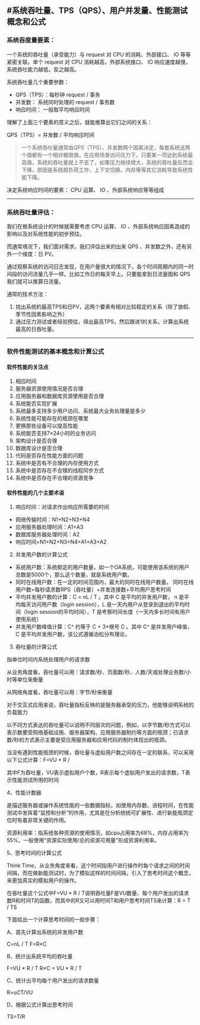 #系统吞吐量、TPS（QPS）、用户并发量、性能测试概念和公式
---
### 系统吞度量要素：

一个系统的吞吐量（承受能力）与 request 对 CPU 的消耗、外部接口、 IO 等等紧密关联。单个 request 对 CPU 消耗越高，外部系统接口、 IO 响应速度越慢，系统吞吐能力越低，反之越高。

系统吞吐量几个重要参数：

- QPS（TPS）：每秒钟 request / 事务 
- 并发数： 系统同时处理的 request / 事务数
- 响应时间： 一般取平均响应时间

理解了上面三个要素的意义之后，就能推算出它们之间的关系：

QPS（TPS）= 并发数 / 平均响应时间

> 一个系统吞吐量通常由QPS（TPS）、并发数两个因素决定，每套系统这两个值都有一个相对极限值，在应用场景访问压力下，只要某一项达到系统最高值，系统的吞吐量就上不去了，如果压力继续增大，系统的吞吐量反而会下降，原因是系统超负荷工作，上下文切换、内存等等其它消耗导致系统性能下降。

决定系统响应时间的要素： CPU 运算、 IO 、外部系统响应等等组成

---
### 系统吞吐量评估：

我们在做系统设计的时候就需要考虑 CPU 运算、 IO 、外部系统响应因素造成的影响以及对系统性能的初步预估。

而通常境况下，我们面对需求，我们评估出来的出来 QPS 、并发数之外，还有另外一个维度：日 PV。

通过观察系统的访问日志发现，在用户量很大的情况下，各个时间周期内的同一时间段的访问流量几乎一样。比如工作日的每天早上。只要能拿到日流量图和 QPS 我们就可以推算日流量。

通常的技术方法：

1. 找出系统的最高TPS和日PV，这两个要素有相对比较稳定的关系（除了放假、季节性因素影响之外）
2. 通过压力测试或者经验预估，得出最高TPS，然后跟进1的关系，计算出系统最高的日吞吐量。

---
### 软件性能测试的基本概念和计算公式
#### 软件性能的关注点

1. 相应时间
2. 服务器资源使用情况是否合理
3. 应用服务器和数据库资源使用是否合理
4. 系统能否实现扩展
5. 系统最多支持多少用户访问、系统最大业务处理量是多少
6. 系统性能可能存在的瓶颈在哪里
7. 更换那些设备可以提高性能
8. 系统能否支持7×24小时的业务访问
9. 架构设计是否合理
10. 数据库设计是否合理
11. 代码是否存在性能方面的问题
12. 系统中是否有不合理的内存使用方式
13. 系统中是否存在不合理的线程同步方式
14. 系统中是否存在不合理的资源竞争


#### 软件性能的几个主要术语

1. 响应时间：对请求作出响应所需要的时间
 - 网络传输时间：N1+N2+N3+N4
 - 应用服务器处理时间：A1+A3
 - 数据库服务器处理时间：A2
 - 响应时间=N1+N2+N3+N4+A1+A3+A2
2. 并发用户数的计算公式
 - 系统用户数：系统额定的用户数量，如一个OA系统，可能使用该系统的用户总数是5000个，那么这个数量，就是系统用户数。
 - 同时在线用户数：在一定的时间范围内，最大的同时在线用户数量。
同时在线用户数=每秒请求数RPS（吞吐量）+并发连接数+平均用户思考时间
 - 平均并发用户数的计算：C = nL / T 。其中 C 是平均的并发用户数， n 是平均每天访问用户数（login session），L 是一天内用户从登录到退出的平均时间（login session的平均时间），T 是考察时间长度（一天内多长时间有用户使用系统）
 - 并发用户数峰值计算：C^ 约等于 C + 3*根号 C 。其中 C^ 是并发用户峰值， C 是平均并发用户数，该公式遵循泊松分布理论。
3. 吞吐量的计算公式

指单位时间内系统处理用户的请求数

从业务角度看，吞吐量可以用：请求数/秒、页面数/秒、人数/天或处理业务数/小时等单位来衡量

从网络角度看，吞吐量可以用：字节/秒来衡量

对于交互式应用来说，吞吐量指标反映的是服务器承受的压力，他能够说明系统的负载能力

以不同方式表达的吞吐量可以说明不同层次的问题，例如，以字节数/秒方式可以表示数要受网络基础设施、服务器架构、应用服务器制约等方面的瓶颈；已请求数/秒的方式表示主要是受应用服务器和应用代码的制约体现出的瓶颈。

当没有遇到性能瓶颈的时候，吞吐量与虚拟用户数之间存在一定的联系，可以采用以下公式计算：F=VU * R /

其中F为吞吐量，VU表示虚拟用户个数，R表示每个虚拟用户发出的请求数，T表示性能测试所用的时间

4、性能计数器

是描述服务器或操作系统性能的一些数据指标，如使用内存数、进程时间，在性能测试中发挥着“监控和分析”的作用，尤其是在分析统统可扩展性、进行新能瓶颈定位时有着非常关键的作用。

资源利用率：指系统各种资源的使用情况，如cpu占用率为68%，内存占用率为55%，一般使用“资源实际使用/总的资源可用量”形成资源利用率。

5、思考时间的计算公式

Think Time，从业务角度来看，这个时间指用户进行操作时每个请求之间的时间间隔，而在做新能测试时，为了模拟这样的时间间隔，引入了思考时间这个概念，来更加真实的模拟用户的操作。

在吞吐量这个公式中F=VU * R / T说明吞吐量F是VU数量、每个用户发出的请求数R和时间T的函数，而其中的R又可以用时间T和用户思考时间TS来计算：R = T / TS

下面给出一个计算思考时间的一般步骤：

A、首先计算出系统的并发用户数

C=nL / T F=R×C

B、统计出系统平均的吞吐量

F=VU * R / T R×C = VU * R / T

C、统计出平均每个用户发出的请求数量

R=u*C*T/VU

D、根据公式计算出思考时间

TS=T/R